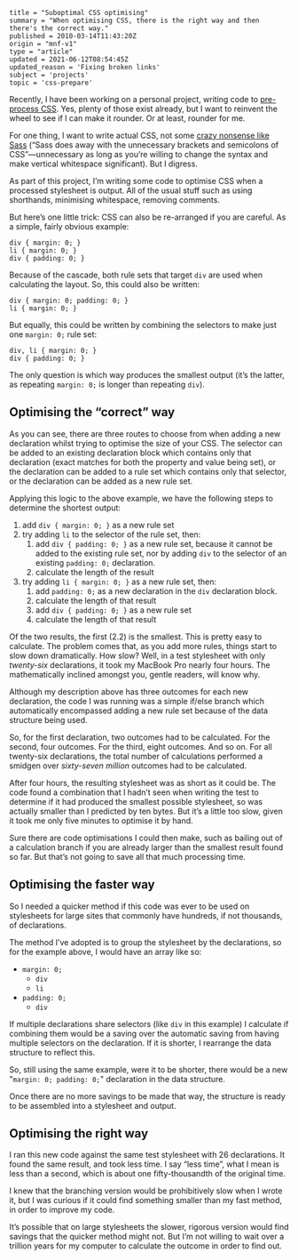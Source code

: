 ```
title = "Suboptimal CSS optimising"
summary = "When optimising CSS, there is the right way and then there's the correct way."
published = 2010-03-14T11:43:20Z
origin = "mnf-v1"
type = "article"
updated = 2021-06-12T08:54:45Z
updated_reason = 'Fixing broken links'
subject = 'projects'
topic = 'css-prepare'
```

Recently, I have been working on a personal project, writing code to
[pre-process CSS][cp]. Yes, plenty of those exist already, but I want to
reinvent the wheel to see if I can make it rounder. Or at least, rounder for
me.

For one thing, I want to write actual CSS, not some
[crazy nonsense like Sass][ss] (“Sass does away with the unnecessary brackets
and semicolons of CSS”—unnecessary as long as you’re willing to change the
syntax and make vertical whitespace significant). But I digress.

As part of this project, I’m writing some code to optimise CSS when a
processed stylesheet is output. All of the usual stuff such as using
shorthands, minimising whitespace, removing comments.

But here’s one little trick: CSS can also be re-arranged if you are careful.
As a simple, fairly obvious example:

    div { margin: 0; }
    li { margin: 0; }
    div { padding: 0; }

Because of the cascade, both rule sets that target `div` are used when
calculating the layout. So, this could also be written:

    div { margin: 0; padding: 0; }
    li { margin: 0; }

But equally, this could be written by combining the selectors to make just one
`margin: 0;` rule set:

    div, li { margin: 0; }
    div { padding: 0; }

The only question is which way produces the smallest output (it’s the latter,
as repeating `margin: 0;` is longer than repeating `div`).


## Optimising the “correct” way

As you can see, there are three routes to choose from when adding a new
declaration whilst trying to optimise the size of your CSS. The selector can
be added to an existing declaration block which contains only that declaration
(exact matches for both the property and value being set), or the declaration
can be added to a rule set which contains only that selector, or the
declaration can be added as a new rule set.

Applying this logic to the above example, we have the following steps to
determine the shortest output:


1. add `div { margin: 0; }` as a new rule set
2. try adding `li` to the selector of the rule set, then:
    1. add `div { padding: 0; }` as a new rule set, because it cannot be added
       to the existing rule set, nor by adding `div` to the selector of an
       existing `padding: 0;` declaration.
    2. calculate the length of the result
3. try adding `li { margin: 0; }` as a new rule set, then:
    1. add `padding: 0;` as a new declaration in the `div` declaration block.
    2. calculate the length of that result
    3. add `div { padding: 0; }` as a new rule set
    4. calculate the length of that result

Of the two results, the first (2.2) is the smallest. This is pretty easy to
calculate. The problem comes that, as you add more rules, things start to slow
down dramatically. How slow? Well, in a test stylesheet with only *twenty-six*
declarations, it took my MacBook Pro nearly four hours. The mathematically
inclined amongst you, gentle readers, will know why.

Although my description above has three outcomes for each new declaration, the
code I was running was a simple if/else branch which automatically encompassed
adding a new rule set because of the data structure being used.

So, for the first declaration, two outcomes had to be calculated. For the
second, four outcomes. For the third, eight outcomes. And so on. For all
twenty-six declarations, the total number of calculations performed a smidgen
over *sixty-seven million* outcomes had to be calculated.

After four hours, the resulting stylesheet was as short as it could be. The
code found a combination that I hadn’t seen when writing the test to determine
if it had produced the smallest possible stylesheet, so was actually smaller
than I predicted by ten bytes. But it’s a little too slow, given it took me
only five minutes to optimise it by hand.

Sure there are code optimisations I could then make, such as bailing out of a
calculation branch if you are already larger than the smallest result found so
far. But that’s not going to save all that much processing time.


## Optimising the faster way

So I needed a quicker method if this code was ever to be used on stylesheets
for large sites that commonly have hundreds, if not thousands, of
declarations.

The method I’ve adopted is to group the stylesheet by the declarations, so for
the example above, I would have an array like so:

* `margin: 0;`
    + `div`
    + `li`
* `padding: 0;`
    + `div`

If multiple declarations share selectors (like `div` in this example) I calculate if combining them would be a saving over the automatic saving from having multiple selectors on the declaration. If it is shorter, I rearrange the data structure to reflect this.

So, still using the same example, were it to be shorter, there would be a new
"`margin: 0; padding: 0;`" declaration in the data structure.

Once there are no more savings to be made that way, the structure is ready to
be assembled into a stylesheet and output.


## Optimising the right way

I ran this new code against the same test stylesheet with 26 declarations. It
found the same result, and took less time. I say “less time”, what I mean is
less than a second, which is about one fifty-thousandth of the original time.

I knew that the branching version would be prohibitively slow when I wrote it,
but I was curious if it could find something smaller than my fast method, in
order to improve my code.

It’s possible that on large stylesheets the slower, rigorous version would
find savings that the quicker method might not. But I’m not willing to wait
over a trillion years for my computer to calculate the outcome in order to
find out.


[cp]: https://github.com/norm/CSS-Prepare/
[ss]: https://sass-lang.com/documentation/syntax#the-indented-syntax
